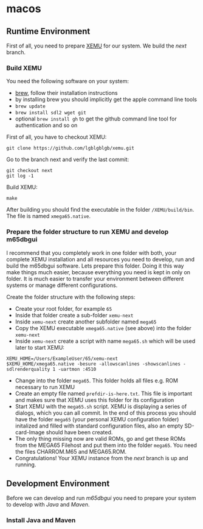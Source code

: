 # macos

## Runtime Environment
First of all, you need to prepare [XEMU](https://github.com/lgblgblgb/xemu/) for our system. We build the *next* branch.

### Build XEMU
You need the following software on your system:

- [brew](https://brew.sh/), follow their installation instructions
- by installing brew you should implicitly get the apple command line tools 
- `brew update`
- `brew install sdl2 wget git`
- optional `brew install gh` to get the github command line tool for authentication and so on


First of all, you have to checkout XEMU:
```
git clone https://github.com/lgblgblgb/xemu.git
```

Go to the branch next and verify the last commit:
```
git checkout next
git log -1
```

Build XEMU:
```
make
```
After building you should find the executable in the folder `/XEMU/build/bin`. The file is named `xmega65.native`.


### Prepare the folder structure to run XEMU and develop m65dbgui
I recommend that you completely work in one folder with both, your complete XEMU installation and all resources you need to develop, run and build the m65dbgui software. Lets prepare this folder. Doing it this way make things much easier, because everything you need is kept in only on folder. It is much easier to transfer your environment between different systems or manage different configurations.

Create the folder structure with the following steps:
- Create your root folder, for example `65`
- Inside that folder create a sub-folder `xemu-next`
- Inside `xemu-next` create another subfolder named `mega65`
- Copy the XEMU executable `xmega65.native` (see above) into the folder `xemu-next`
- Inside `xemu-next` create a script with name `mega65.sh` which will be used later to start XEMU:
```
XEMU_HOME=/Users/ExampleUser/65/xemu-next
$XEMU_HOME/xmega65.native -besure -allowscanlines -showscanlines -sdlrenderquality 1 -uartmon :4510
```
- Change into the folder `mega65`. This folder holds all files e.g. ROM necessary to run XEMU
- Create an empty file named `prefdir-is-here.txt`. This file is important and makes sure that XEMU uses this folder for its configuration
- Start XEMU with the `mega65.sh` script. XEMU is displaying a series of dialogs, which you can all commit. In the end of this process you should have the folder `mega65` (your personal XEMU configuration folder) initalized and filled with standard configuration files, also an empty SD-card-Image should have been created.
- The only thing missing now are valid ROMs, go and get these ROMs from the MEGA65 Filehost and put them into the folder `mega65`. You need the files CHARROM.M65 and MEGA65.ROM.
- Congratulations! Your XEMU instance from the *next* branch is up and running.

## Development Environment
Before we can develop and run *m65dbgui* you need to prepare your system to develop with *Java* and *Maven*.

### Install Java and Maven